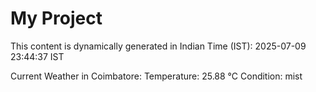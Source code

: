 # My Project

This content is dynamically generated in Indian Time (IST): 2025-07-09 23:44:37 IST


Current Weather in Coimbatore:
Temperature: 25.88 °C
Condition: mist
